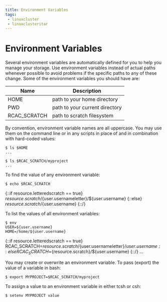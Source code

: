 ```yaml
---
title: Environment Variables
tags:
 - linuxcluster
 - linuxclusteritar
---
```


# Environment Variables

Several environment variables are automatically defined for you to help you manage your storage.  Use environment variables instead of actual paths whenever possible to avoid problems if the specific paths to any of these change.  Some of the environment variables you should have are:


| Name         | Description             |
| ------------ | ----------------------- |
| HOME         | path to your home directory |
| PWD          | path to your current directory |
| RCAC_SCRATCH | path to scratch filesystem |

By convention, environment variable names are all uppercase.  You may use them on the command line or in any scripts in place of and in combination with hard-coded values:

    $ ls $HOME
    ...
   
    $ ls $RCAC_SCRATCH/myproject
    ...

To find the value of any environment variable:

    $ echo $RCAC_SCRATCH
{::if resource.letteredscratch == true}
    ${resource.scratch}/${user.usernameletter}/${user.username}
{::else}
    ${resource.scratch}/${user.username}
{::/}

To list the values of all environment variables:

    $ env
    USER=${user.username}
    HOME=/home/${user.username}
{::if resource.letteredscratch == true}
    RCAC_SCRATCH=${resource.scratch}/${user.usernameletter}/${user.username}
{::else}
    RCAC_SCRATCH=${resource.scratch}/${user.username}
{::/}
    ...

You may create or overwrite an environment variable.  To pass (export) the value of a variable in bash:

    $ export MYPROJECT=$RCAC_SCRATCH/myproject

To assign a value to an environment variable in either tcsh or csh:

    $ setenv MYPROJECT value
